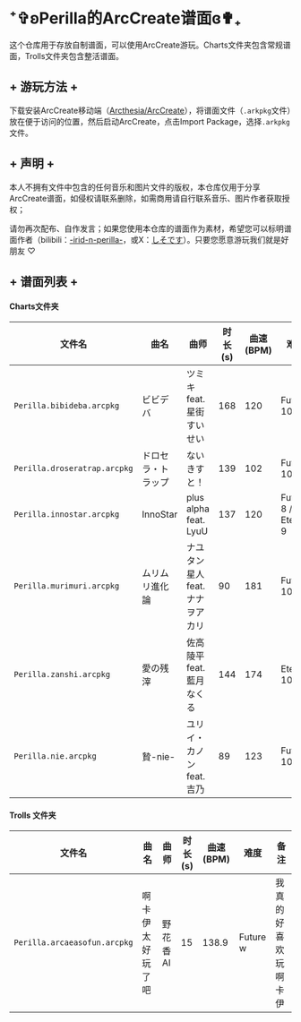 # ⁺✞ʚPerilla的ArcCreate谱面ɞ✟₊

这个仓库用于存放自制谱面，可以使用ArcCreate游玩。Charts文件夹包含常规谱面，Trolls文件夹包含整活谱面。

## + 游玩方法 +

下载安装ArcCreate移动端（[Arcthesia/ArcCreate](https://github.com/Arcthesia/ArcCreate)），将谱面文件（`.arkpkg`文件）放在便于访问的位置，然后启动ArcCreate，点击Import Package，选择`.arkpkg`文件。

## + 声明 +

本人不拥有文件中包含的任何音乐和图片文件的版权，本仓库仅用于分享ArcCreate谱面，如侵权请联系删除，如需商用请自行联系音乐、图片作者获取授权；

请勿再次配布、自作发言；如果您使用本仓库的谱面作为素材，希望您可以标明谱面作者（bilibili：[-irid-n-perilla-](https://space.bilibili.com/35015888)，或X：[しそです](https://x.com/Perilla192)）。只要您愿意游玩我们就是好朋友 ♡

## + 谱面列表 +

#### Charts文件夹

| 文件名                       | 曲名               | 曲师                            | 时长(s) | 曲速(BPM) | 难度 | 备注                                   |
| ---------------------------- | ------------------ | ------------------------------- | ------- | --------- | --------------|------------------------ |
| `Perilla.bibideba.arcpkg`    | ビビデバ           | ツミキ feat. 星街すいせい       | 168 | 120   | Future 10   | 我好dokidoki kirakira wakuwaku停不下啦 |
| `Perilla.droseratrap.arcpkg` | ドロセラ・トラップ | ないきすと！                    | 139     | 102    | Future 10   | 铜丝你                                 |
| `Perilla.innostar.arcpkg`    | InnoStar           | plus alpha feat. LyuU           | 137     | 120  | Future 8 / Eternal 9     | 小时候最喜欢的一首                     |
| `Perilla.murimuri.arcpkg`    | ムリムリ進化論     | ナユタン星人 feat. ナナヲアカリ | 90      | 181     | Future 10  | 真百，你崛起吧！！                     |
| `Perilla.zanshi.arcpkg` | 愛の残滓 | 佐高陵平 feat. 藍月なくる | 144 | 174 | Eternal 10 | 以黑化 |
| `Perilla.nie.arcpkg` | 贄-nie- | ユリイ・カノン feat. 吉乃 | 89      | 123       | Future 10 |                                        |

#### Trolls 文件夹

| 文件名                       | 曲名               | 曲师                            | 时长(s) | 曲速(BPM) | 难度 | 备注                 |
| ---------------------------- | ------------------ | ------------------------------- | ------- | --------- | --------|------------ |
| `Perilla.arcaeasofun.arcpkg` | 啊卡伊太好玩了吧   | 野花香AI                        | 15      | 138.9  | Future w  | 我真的好喜欢玩啊卡伊 |

